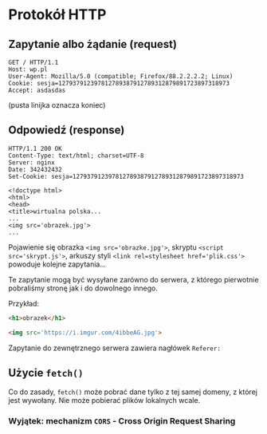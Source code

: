 # Protokół HTTP

## Zapytanie albo żądanie (request)

```
GET / HTTP/1.1
Host: wp.pl
User-Agent: Mozilla/5.0 (compatible; Firefox/88.2.2.2.2; Linux)
Cookie: sesja=127937912397812789387912789312879891723897318973
Accept: asdasdas

```
(pusta linijka oznacza koniec)

## Odpowiedź (response)
```
HTTP/1.1 200 OK
Content-Type: text/html; charset=UTF-8
Server: nginx
Date: 342432432
Set-Cookie: sesja=127937912397812789387912789312879891723897318973

<!doctype html>
<html>
<head>
<title>wirtualna polska...
...
<img src='obrazek.jpg'>
...
```

Pojawienie się obrazka `<img src='obrazke.jpg'>`, skryptu `<script src='skrypt.js'>`, arkuszy styli `<link rel=stylesheet href='plik.css'>` powoduje kolejne zapytania...

Te zapytanie mogą być wysyłane zarówno do serwera, z którego pierwotnie pobraliśmy stronę jak i do dowolnego innego.

Przykład:
```html
<h1>obrazek</h1>

<img src='https://i.imgur.com/4ibbeAG.jpg'>
```

Zapytanie do zewnętrznego serwera zawiera nagłówek `Referer:`


## Użycie `fetch()`

Co do zasady, `fetch()` może pobrać dane tylko z tej samej domeny, z której jest wywołany.
Nie może pobierać plików lokalnych wcale.

### Wyjątek: mechanizm `CORS` - Cross Origin Request Sharing
